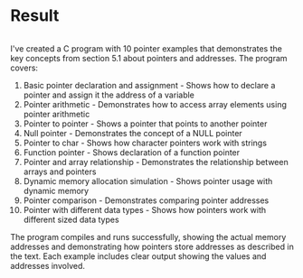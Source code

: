 # Result

```bash

```

I've created a C program with 10 pointer examples that demonstrates the key concepts from section 5.1
  about pointers and addresses. The program covers:

  1. Basic pointer declaration and assignment - Shows how to declare a pointer and assign it the address
  of a variable
  2. Pointer arithmetic - Demonstrates how to access array elements using pointer arithmetic
  3. Pointer to pointer - Shows a pointer that points to another pointer
  4. Null pointer - Demonstrates the concept of a NULL pointer
  5. Pointer to char - Shows how character pointers work with strings
  6. Function pointer - Shows declaration of a function pointer
  7. Pointer and array relationship - Demonstrates the relationship between arrays and pointers
  8. Dynamic memory allocation simulation - Shows pointer usage with dynamic memory
  9. Pointer comparison - Demonstrates comparing pointer addresses
  10. Pointer with different data types - Shows how pointers work with different sized data types

  The program compiles and runs successfully, showing the actual memory addresses and demonstrating how
  pointers store addresses as described in the text. Each example includes clear output showing the values
   and addresses involved.

